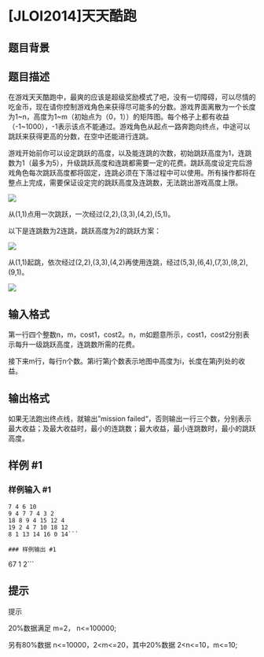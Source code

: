 # [JLOI2014]天天酷跑

## 题目背景



## 题目描述

在游戏天天酷跑中，最爽的应该是超级奖励模式了吧，没有一切障碍，可以尽情的吃金币，现在请你控制游戏角色来获得尽可能多的分数。游戏界面离散为一个长度为1~n，高度为1~m（初始点为（0，1））的矩阵图。每个格子上都有收益（-1~1000），-1表示该点不能通过。游戏角色从起点一路奔跑向终点，中途可以跳跃来获得更高的分数，在空中还能进行连跳。

游戏开始前你可以设定跳跃的高度，以及能连跳的次数，初始跳跃高度为1，连跳数为1（最多为5），升级跳跃高度和连跳都需要一定的花费。跳跃高度设定完后游戏角色每次跳跃高度都将固定，连跳必须在下落过程中可以使用。所有操作都将在整点上完成，需要保证设定完的跳跃高度及连跳数，无法跳出游戏高度上限。

![](https://cdn.luogu.com.cn/upload/pic/17609.png) 

从(1,1)点用一次跳跃，一次经过(2,2),(3,3),(4,2),(5,1)。

以下是连跳数为2连跳，跳跃高度为2的跳跃方案：

![](https://cdn.luogu.com.cn/upload/pic/17610.png)

从(1,1)起跳，依次经过(2,2),(3,3),(4,2)再使用连跳，经过(5,3),(6,4),(7,3),(8,2),(9,1)。

![](https://cdn.luogu.com.cn/upload/pic/17611.png)


## 输入格式

第一行四个整数n，m，cost1，cost2。n，m如题意所示，cost1，cost2分别表示每升一级跳跃高度，连跳数所需的花费。

接下来m行，每行n个数。第i行第j个数表示地图中高度为i，长度在第j列处的收益。


## 输出格式

如果无法跑出终点线，就输出”mission failed“，否则输出一行三个数，分别表示最大收益；及最大收益时，最小的连跳数；最大收益，最小连跳数时，最小的跳跃高度。


## 样例 #1

### 样例输入 #1
```
7 4 6 10
9 4 7 7 4 3 2
18 8 9 4 15 12 4
19 2 4 7 10 18 12
8 1 13 14 16 0 14```

### 样例输出 #1

```
67 1 2```

## 提示

提示

20%数据满足 m=2， n<=100000;

另有80%数据 n<=10000，2<m<=20，其中20%数据 2<n<=10，m<=10;

